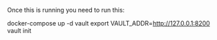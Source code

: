 Once this is running you need to run this:

docker-compose up -d vault
export VAULT_ADDR=http://127.0.0.1:8200
vault init


